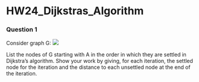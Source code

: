 # HW24_Dijkstras_Algorithm

### Question 1

Consider graph G:
![](/Classroom/assets/images/hw/HW24_Graph_G.png)

List the nodes of G starting with A in the order in which they are settled in Dijkstra’s algorithm. Show your work by giving, for each iteration, the settled node for the iteration and the distance to each unsettled node at the end of the iteration.
